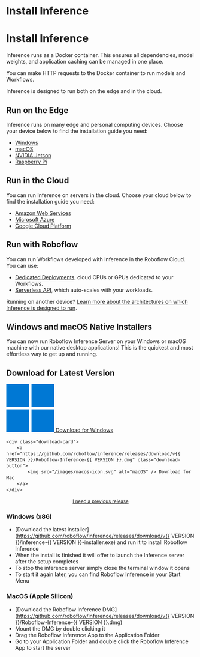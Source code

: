 # Install Inference

# Install Inference

Inference runs as a Docker container. This ensures all dependencies, model weights, and application caching can be managed in one place.

You can make HTTP requests to the Docker container to run models and Workflows.

Inference is designed to run both on the edge and in the cloud.

## Run on the Edge

Inference runs on many edge and personal computing devices. Choose your device below to find the installation guide you need:

- [Windows](#native)
- [macOS](#native)
- [NVIDIA Jetson](install/jetson.md)
- [Raspberry Pi](install/raspberry-pi.md)

## Run in the Cloud

You can run Inference on servers in the cloud. Choose your cloud below to find the installation guide you need:

- [Amazon Web Services](install/cloud/aws.md)
- [Microsoft Azure](install/cloud/azure.md)
- [Google Cloud Platform](install/cloud/gcp.md)

## Run with Roboflow

You can run Workflows developed with Inference in the Roboflow Cloud. You can use:

- [Dedicated Deployments](https://docs.roboflow.com/deploy/dedicated-deployments), cloud CPUs or GPUs dedicated to your Workflows.
- [Serverless API](https://docs.roboflow.com/deploy/serverless), which auto-scales with your workloads.

Running on another device? [Learn more about the architectures on which Inference is designed to run](/install/other/).

<h2 id="native">Windows and macOS Native Installers</h2>

You can now run Roboflow Inference Server on your Windows or macOS machine with our native desktop applications! This is the quickest and most effortless way to get up and running.

## Download for Latest Version

<div class="download-container">
    <div class="download-card">
        <a href="https://github.com/roboflow/inference/releases/download/v{{ VERSION }}/inference-{{ VERSION }}-installer.exe" class="download-button">
            <img src="/images/windows-icon.svg" alt="Windows" /> Download for Windows
        </a>
    </div>
    
    <div class="download-card">
        <a href="https://github.com/roboflow/inference/releases/download/v{{ VERSION }}/Roboflow-Inference-{{ VERSION }}.dmg" class="download-button">
            <img src="/images/macos-icon.svg" alt="macOS" /> Download for Mac
        </a>
    </div>
</div>

<p style="text-align: center; font-size: 0.9em; margin-top: 1rem;">
    <a href="https://github.com/roboflow/inference/releases" >I need a previous release</a>
</p>

### Windows (x86)
 - [Download the latest installer](https://github.com/roboflow/inference/releases/download/v{{ VERSION }}/inference-{{ VERSION }}-installer.exe) and run it to install Roboflow Inference
 - When the install is finished it will offer to launch the Inference server after the setup completes
 - To stop the inference server simply close the terminal window it opens
 - To start it again later, you can find Roboflow Inference in your Start Menu

### MacOS (Apple Silicon)
 - [Download the Roboflow Inference DMG](https://github.com/roboflow/inference/releases/download/v{{ VERSION }}/Roboflow-Inference-{{ VERSION }}.dmg) 
 - Mount the DMG by double clicking it
 - Drag the Roboflow Inference App to the Application Folder
 - Go to your Application Folder and double click the Roboflow Inference App to start the server
